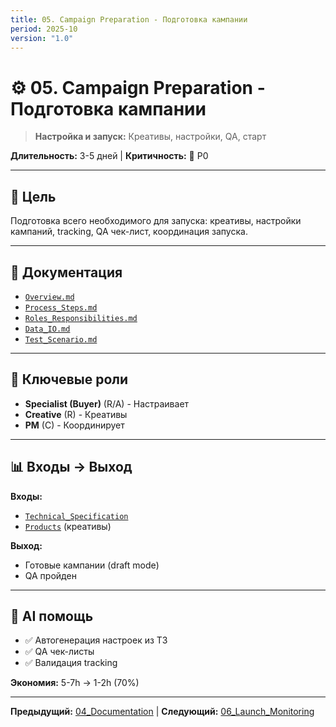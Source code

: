 ```yaml
---
title: 05. Campaign Preparation - Подготовка кампании
period: 2025-10
version: "1.0"
---
```


# ⚙️ 05. Campaign Preparation - Подготовка кампании

> **Настройка и запуск:** Креативы, настройки, QA, старт

**Длительность:** 3-5 дней | **Критичность:** 🔴 P0

---

## 🎯 Цель

Подготовка всего необходимого для запуска: креативы, настройки кампаний, tracking, QA чек-лист, координация запуска.

---

## 📁 Документация

- [`Overview.md`](./Overview.md)
- [`Process_Steps.md`](./Process_Steps.md)
- [`Roles_Responsibilities.md`](./Roles_Responsibilities.md)
- [`Data_IO.md`](./Data_IO.md)
- [`Test_Scenario.md`](./Test_Scenario.md)

---

## 👥 Ключевые роли

- **Specialist (Buyer)** (R/A) - Настраивает
- **Creative** (R) - Креативы
- **PM** (C) - Координирует

---

## 📊 Входы → Выход

**Входы:**
- [`Technical_Specification`](../../02_ARTIFACTS/Technical_Specification/)
- [`Products`](../../02_ARTIFACTS/Products/) (креативы)

**Выход:**
- Готовые кампании (draft mode)
- QA пройден

---

## 🤖 AI помощь

- ✅ Автогенерация настроек из ТЗ
- ✅ QA чек-листы
- ✅ Валидация tracking

**Экономия:** 5-7h → 1-2h (70%)

---

**Предыдущий:** [04_Documentation](../04_Documentation/) | **Следующий:** [06_Launch_Monitoring](../06_Launch_Monitoring/)

